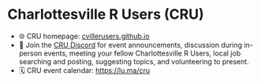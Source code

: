 # Charlottesville R Users (CRU)

- 🌐 CRU homepage: [cvillerusers.github.io](https://cvillerusers.github.io/)
- 💬 Join the [CRU Discord](https://discord.gg/MZ49Zar4gA) for event announcements, discussion during in-person events, meeting your fellow Charlottesville R Users, local job searching and posting, suggesting topics, and volunteering to present.
- 🗓️ CRU event calendar: <https://lu.ma/cru>
